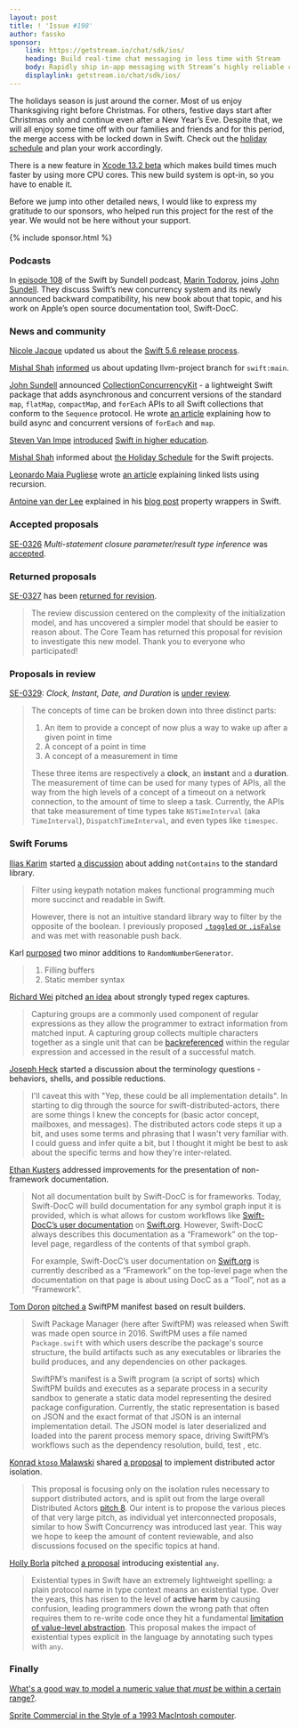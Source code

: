 ```yaml
---
layout: post
title: ! 'Issue #198'
author: fassko
sponsor:
    link: https://getstream.io/chat/sdk/ios/
    heading: Build real-time chat messaging in less time with Stream
    body: Rapidly ship in-app messaging with Stream’s highly reliable chat infrastructure and feature-rich SDKs. Drive in-app conversion, engagement, and retention.
    displaylink: getstream.io/chat/sdk/ios/
---
```


The holidays season is just around the corner. Most of us enjoy Thanksgiving right before Christmas. For others, festive days start after Christmas only and continue even after a New Year’s Eve. Despite that, we will all enjoy some time off with our families and friends and for this period, the merge access with be locked down in Swift. Check out the [holiday schedule](https://forums.swift.org/t/holiday-schedule/53507) and plan your work accordingly.

There is a new feature in [Xcode 13.2 beta](https://developer.apple.com/documentation/xcode-release-notes/xcode-13_2-release-notes#Build-System) which makes build times much faster by using more CPU cores. This new build system is opt-in, so you have to enable it.

Before we jump into other detailed news, I would like to express my gratitude to our sponsors, who helped run this project for the rest of the year. We would not be here without your support.

<!--excerpt-->

{% include sponsor.html %}

### Podcasts

In [episode 108](https://swiftbysundell.com/podcast/108/) of the Swift by Sundell podcast, [Marin Todorov](https://twitter.com/icanzilb), joins [John Sundell](https://twitter.com/johnsundell). They discuss Swift’s new concurrency system and its newly announced backward compatibility, his new book about that topic, and his work on Apple’s open source documentation tool, Swift-DocC.

### News and community

[Nicole Jacque](https://twitter.com/racer_girl27) updated us about the [Swift 5.6 release process](https://forums.swift.org/t/swift-5-6-release-process/53412).

[Mishal Shah](https://twitter.com/mishaldshah) [informed](https://forums.swift.org/t/updating-llvm-project-branch-for-swift-main/53438) us about updating llvm-project branch for `swift:main`.

[John Sundell](https://twitter.com/johnsundell) announced [CollectionConcurrencyKit](https://github.com/JohnSundell/CollectionConcurrencyKit) - a lightweight Swift package that adds asynchronous and concurrent versions of the standard `map`, `flatMap`, `compactMap`, and `forEach` APIs to all Swift collections that conform to the `Sequence` protocol.
He wrote [an article](https://www.swiftbysundell.com/articles/async-and-concurrent-forEach-and-map/) explaining how to build async and concurrent versions of `forEach` and `map`.

[Steven Van Impe](https://twitter.com/pwsacademy) [introduced](https://forums.swift.org/t/introducing-swift-in-higher-education/53445) [Swift in higher education](https://www.pwsacademy.org/).

[Mishal Shah](https://twitter.com/mishaldshah/) informed about [the Holiday Schedule](https://forums.swift.org/t/holiday-schedule/53507) for the Swift projects.

[Leonardo Maia Pugliese](https://twitter.com/Leo_Pugliese) wrote [an article](https://holyswift.app/reverse-reverse-linked-list-linked-list-using-recursion) explaining linked lists using recursion.

[Antoine van der Lee](https://twitter.com/twannl) explained in his [blog post](https://www.avanderlee.com/swift/property-wrappers/) property wrappers in Swift.

### Accepted proposals

[SE-0326](https://github.com/apple/swift-evolution/blob/main/proposals/0326-extending-multi-statement-closure-inference.md) *Multi-statement closure parameter/result type inference* was [accepted](https://forums.swift.org/t/accepted-se-0326-multi-statement-closure-parameter-result-type-inference/53502).

### Returned proposals

[SE-0327](https://github.com/apple/swift-evolution/blob/main/proposals/0327-actor-initializers.md) has been [returned for revision](https://forums.swift.org/t/returned-for-revision-se-0327-on-actors-and-initialization/53447).

> The review discussion centered on the complexity of the initialization model, and has uncovered a simpler model that should be easier to reason about. The Core Team has returned this proposal for revision to investigate this new model. Thank you to everyone who participated!

### Proposals in review

[SE-0329](https://github.com/apple/swift-evolution/blob/main/proposals/0329-clock-instant-date-duration.md): *Clock, Instant, Date, and Duration* is [under review](https://forums.swift.org/t/se-0329-clock-instant-date-and-duration/53309).

> The concepts of time can be broken down into three distinct parts:
>
> 1. An item to provide a concept of now plus a way to wake up after a given point in time
> 2. A concept of a point in time
> 3. A concept of a measurement in time
>
> These three items are respectively a **clock**, an **instant** and a **duration**. The measurement of time can be used for many types of APIs, all the way from the high levels of a concept of a timeout on a network connection, to the amount of time to sleep a task. Currently, the APIs that take measurement of time types take `NSTimeInterval` (aka `TimeInterval`), `DispatchTimeInterval`, and even types like `timespec`.

### Swift Forums

[Ilias Karim](https://forums.swift.org/u/ilias_karim) started [a discussion](https://forums.swift.org/t/pitch-not-contains/53305) about adding `notContains` to the standard library.

> Filter using keypath notation makes functional programming much more succinct and readable in Swift.
>
> However, there is not an intuitive standard library way to filter by the opposite of the boolean. I previously proposed [`.toggled` or `.isFalse`](https://forums.swift.org/t/toggled-or-isfalse-property-method-on-bool-for-use-with-keypath-apis/51464) and was met with reasonable push back.

Karl [purposed](https://forums.swift.org/t/filling-buffers-using-randomnumbergenerator/53324) two minor additions to `RandomNumberGenerator`.

> 1. Filling buffers
> 2. Static member syntax

[Richard Wei](https://twitter.com/rxwei) pitched [an idea](https://forums.swift.org/t/pitch-strongly-typed-regex-captures/53391) about strongly typed regex captures.

> Capturing groups are a commonly used component of regular expressions as they allow the programmer to extract information from matched input. A capturing group collects multiple characters together as a single unit that can be [backreferenced](https://www.regular-expressions.info/backref.html) within the regular expression and accessed in the result of a successful match.

[Joseph Heck](http://twitter.com/heckj/) started a discussion about the terminology questions - behaviors, shells, and possible reductions.

> I'll caveat this with "Yep, these could be all implementation details". In starting to dig through the source for swift-distributed-actors, there are some things I knew the concepts for (basic actor concept, mailboxes, and messages). The distributed actors code steps it up a bit, and uses some terms and phrasing that I wasn't very familiar with. I could guess and infer quite a bit, but I thought it might be best to ask about the specific terms and how they're inter-related.

[Ethan Kusters](https://forums.swift.org/u/ethankusters) addressed improvements for the presentation of non-framework documentation.

> Not all documentation built by Swift-DocC is for frameworks. Today, Swift-DocC will build documentation for any symbol graph input it is provided, which is what allows for custom workflows like [Swift-DocC’s user documentation](https://github.com/apple/swift-docc/blob/main/Sources/DocCDocumentation/DocCDocumentation.docc/DocC.symbols.json) on [Swift.org](https://swift.org/documentation/docc). However, Swift-DocC always describes this documentation as a “Framework” on the top-level page, regardless of the contents of that symbol graph.
>
> For example, Swift-DocC’s user documentation on [Swift.org](http://swift.org/) is currently described as a “Framework” on the top-level page when the documentation on that page is about using DocC as a “Tool”, not as a “Framework”.

[Tom Doron](https://twitter.com/TomerDoron) [pitched a](https://forums.swift.org/t/pre-pitch-swiftpm-manifest-based-on-result-builders/53457) SwiftPM manifest based on result builders.

> Swift Package Manager (here after SwiftPM) was released when Swift was made open source in 2016. SwiftPM uses a file named `Package.swift` with which users describe the package's source structure, the build artifacts such as any executables or libraries the build produces, and any dependencies on other packages.
>
> SwiftPM’s manifest is a Swift program (a script of sorts) which SwiftPM builds and executes as a separate process in a security sandbox to generate a static data model representing the desired package configuration. Currently, the static representation is based on JSON and the exact format of that JSON is an internal implementation detail. The JSON model is later deserialized and loaded into the parent process memory space, driving SwiftPM’s workflows such as the dependency resolution, build, test , etc.

[Konrad `ktoso` Malawski](https://forums.swift.org/u/ktoso) shared [a proposal](https://forums.swift.org/t/proposal-distributed-actor-isolation/53460) to implement distributed actor isolation.

> This proposal is focusing only on the isolation rules necessary to support distributed actors, and is split out from the large overall Distributed Actors [pitch 8](https://forums.swift.org/t/pitch-distributed-actors/51669/133). Our intent is to propose the various pieces of that very large pitch, as individual yet interconnected proposals, similar to how Swift Concurrency was introduced last year. This way we hope to keep the amount of content reviewable, and also discussions focused on the specific topics at hand.

[Holly Borla](https://twitter.com/hollyborla) pitched [a proposal](https://forums.swift.org/t/pitch-introduce-existential-any/53520) introducing existential `any`.

> Existential types in Swift have an extremely lightweight spelling: a plain protocol name in type context means an existential type. Over the years, this has risen to the level of **active harm** by causing confusion, leading programmers down the wrong path that often requires them to re-write code once they hit a fundamental [limitation of value-level abstraction](https://forums.swift.org/t/improving-the-ui-of-generics/22814#heading--limits-of-existentials). This proposal makes the impact of existential types explicit in the language by annotating such types with `any`.

### Finally

[What's a good way to model a numeric value that *must* be within a certain range?](https://twitter.com/jesse_squires/status/1457792858715418629).

[Sprite Commercial in the Style of a 1993 MacIntosh computer](https://www.youtube.com/watch?app=desktop&v=zQDqYKG4dME).
